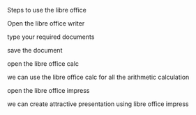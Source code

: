 Steps to use the libre office

Open the libre office writer

type your required documents

save the document

open the libre office calc

we can use the libre office calc for all the arithmetic calculation

open the libre office impress

we can create attractive presentation using libre office impress
